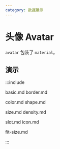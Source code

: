 ```yaml
---
category: 数据展示
---
```


# 头像 Avatar

`avatar` 包装了 `material`。

## 演示

:::include

basic.md border.md

color.md shape.md

size.md density.md

slot.md icon.md

fit-size.md

:::